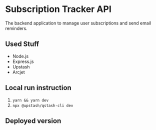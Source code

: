 # Subscription Tracker API

The backend application to manage user subscriptions and send email reminders.

## Used Stuff

- Node.js
- Express.js
- Upstash
- Arcjet

## Local run instruction

1. `yarn && yarn dev`
2. `npx @upstash/qstash-cli dev`

## Deployed version
